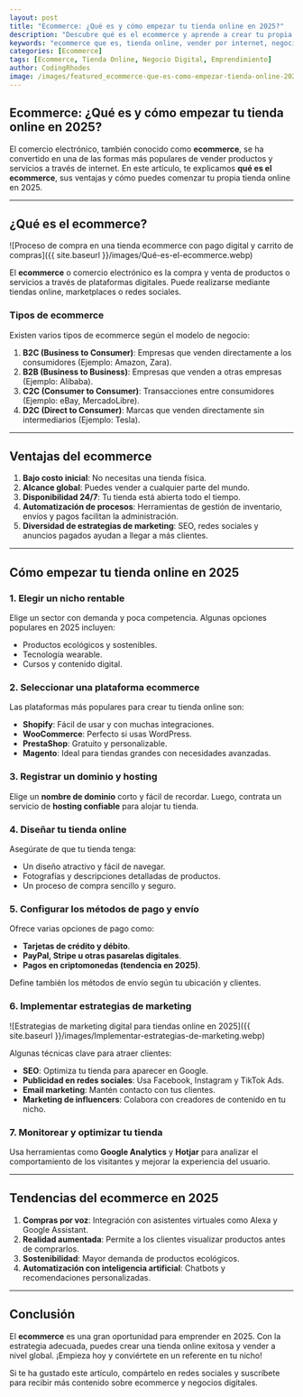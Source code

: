 ```yaml
---
layout: post
title: "Ecommerce: ¿Qué es y cómo empezar tu tienda online en 2025?"
description: "Descubre qué es el ecommerce y aprende a crear tu propia tienda online en 2025 con esta guía sencilla y completa."
keywords: "ecommerce que es, tienda online, vender por internet, negocio digital, ecommerce 2025"
categories: [Ecommerce]
tags: [Ecommerce, Tienda Online, Negocio Digital, Emprendimiento]
author: CodingRhodes
image: /images/featured_ecommerce-que-es-como-empezar-tienda-online-2025.webp
---
```


## Ecommerce: ¿Qué es y cómo empezar tu tienda online en 2025?

El comercio electrónico, también conocido como **ecommerce**, se ha convertido en una de las formas más populares de vender productos y servicios a través de internet. En este artículo, te explicamos **qué es el ecommerce**, sus ventajas y cómo puedes comenzar tu propia tienda online en 2025.

---

## ¿Qué es el ecommerce?

![Proceso de compra en una tienda ecommerce con pago digital y carrito de compras]({{ site.baseurl }}/images/Qué-es-el-ecommerce.webp)

El **ecommerce** o comercio electrónico es la compra y venta de productos o servicios a través de plataformas digitales. Puede realizarse mediante tiendas online, marketplaces o redes sociales.

### Tipos de ecommerce
Existen varios tipos de ecommerce según el modelo de negocio:

1. **B2C (Business to Consumer)**: Empresas que venden directamente a los consumidores (Ejemplo: Amazon, Zara).
2. **B2B (Business to Business)**: Empresas que venden a otras empresas (Ejemplo: Alibaba).
3. **C2C (Consumer to Consumer)**: Transacciones entre consumidores (Ejemplo: eBay, MercadoLibre).
4. **D2C (Direct to Consumer)**: Marcas que venden directamente sin intermediarios (Ejemplo: Tesla).

---

## Ventajas del ecommerce

1. **Bajo costo inicial**: No necesitas una tienda física.
2. **Alcance global**: Puedes vender a cualquier parte del mundo.
3. **Disponibilidad 24/7**: Tu tienda está abierta todo el tiempo.
4. **Automatización de procesos**: Herramientas de gestión de inventario, envíos y pagos facilitan la administración.
5. **Diversidad de estrategias de marketing**: SEO, redes sociales y anuncios pagados ayudan a llegar a más clientes.

---

## Cómo empezar tu tienda online en 2025

### 1. Elegir un nicho rentable
Elige un sector con demanda y poca competencia. Algunas opciones populares en 2025 incluyen:
- Productos ecológicos y sostenibles.
- Tecnología wearable.
- Cursos y contenido digital.

### 2. Seleccionar una plataforma ecommerce
Las plataformas más populares para crear tu tienda online son:
- **Shopify**: Fácil de usar y con muchas integraciones.
- **WooCommerce**: Perfecto si usas WordPress.
- **PrestaShop**: Gratuito y personalizable.
- **Magento**: Ideal para tiendas grandes con necesidades avanzadas.

### 3. Registrar un dominio y hosting
Elige un **nombre de dominio** corto y fácil de recordar. Luego, contrata un servicio de **hosting confiable** para alojar tu tienda.

### 4. Diseñar tu tienda online
Asegúrate de que tu tienda tenga:
- Un diseño atractivo y fácil de navegar.
- Fotografías y descripciones detalladas de productos.
- Un proceso de compra sencillo y seguro.

### 5. Configurar los métodos de pago y envío
Ofrece varias opciones de pago como:
- **Tarjetas de crédito y débito**.
- **PayPal, Stripe u otras pasarelas digitales**.
- **Pagos en criptomonedas (tendencia en 2025)**.

Define también los métodos de envío según tu ubicación y clientes.

### 6. Implementar estrategias de marketing

![Estrategias de marketing digital para tiendas online en 2025]({{ site.baseurl }}/images/Implementar-estrategias-de-marketing.webp)

Algunas técnicas clave para atraer clientes:
- **SEO**: Optimiza tu tienda para aparecer en Google.
- **Publicidad en redes sociales**: Usa Facebook, Instagram y TikTok Ads.
- **Email marketing**: Mantén contacto con tus clientes.
- **Marketing de influencers**: Colabora con creadores de contenido en tu nicho.

### 7. Monitorear y optimizar tu tienda
Usa herramientas como **Google Analytics** y **Hotjar** para analizar el comportamiento de los visitantes y mejorar la experiencia del usuario.

---

## Tendencias del ecommerce en 2025

1. **Compras por voz**: Integración con asistentes virtuales como Alexa y Google Assistant.
2. **Realidad aumentada**: Permite a los clientes visualizar productos antes de comprarlos.
3. **Sostenibilidad**: Mayor demanda de productos ecológicos.
4. **Automatización con inteligencia artificial**: Chatbots y recomendaciones personalizadas.

---

## Conclusión

El **ecommerce** es una gran oportunidad para emprender en 2025. Con la estrategia adecuada, puedes crear una tienda online exitosa y vender a nivel global. ¡Empieza hoy y conviértete en un referente en tu nicho!

Si te ha gustado este artículo, compártelo en redes sociales y suscríbete para recibir más contenido sobre ecommerce y negocios digitales.

